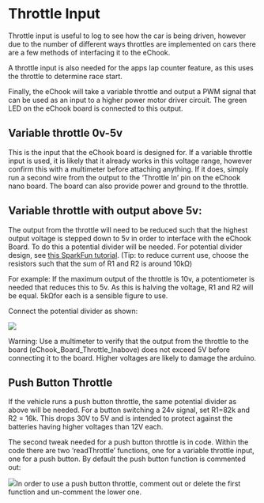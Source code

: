 # Throttle Input

Throttle input is useful to log to see how the car is being driven, however due to the number of different ways throttles are implemented on cars there are a few methods of interfacing it to the eChook.

A throttle input is also needed for the apps lap counter feature, as this uses the throttle to determine race start.

Finally, the eChook will take a variable throttle and output a PWM signal that can be used as an input to a higher power motor driver circuit. The green LED on the eChook board is connected to this output.

## Variable throttle 0v-5v

This is the input that the eChook board is designed for. If a variable throttle input is used, it is likely that it already works in this voltage range, however confirm this with a multimeter before attaching anything. If it does, simply run a second wire from the output to the ‘Throttle In’ pin on the eChook nano board. The board can also provide power and ground to the throttle.

## Variable throttle with output above 5v:

The output from the throttle will need to be reduced such that the highest output voltage is stepped down to 5v in order to interface with the eChook Board. To do this a potential divider will be needed. For potential divider design, see [this SparkFun tutorial](https://learn.sparkfun.com/tutorials/voltage-dividers). \(Tip: to reduce current use, choose the resistors such that the sum of R1 and R2 is around 10kΩ\)

For example: If the maximum output of the throttle is 10v, a potentiometer is needed that reduces this to 5v. As this is halving the voltage, R1 and R2 will be equal. 5kΩfor each is a sensible figure to use.

Connect the potential divider as shown:

![](https://lh5.googleusercontent.com/KW_L3b9ZulcJHl2DW7X59uPfOaAb0Wx-hhOOY05LV8JsQ-45gsAX87I-p3_iwrGjc9t9DdA0AJs7RcMXF0zFeOA8yvB3myBPQoFCtgvISXY-wqJguEm9DNX9WkTusLDgDmWt9u7F)

Warning: Use a multimeter to verify that the output from the throttle to the board \(eChook\_Board\_Throttle\_Inabove\) does not exceed 5V before connecting it to the board. Higher voltages are likely to damage the arduino.

## Push Button Throttle

If the vehicle runs a push button throttle, the same potential divider as above will be needed. For a button switching a 24v signal, set R1=82k and R2 = 16k. This drops 30V to 5V and is intended to protect against the batteries having higher voltages than 12V each.

The second tweak needed for a push button throttle is in code. Within the code there are two ‘readThrottle’ functions, one for a variable throttle input, one for a push button. By default the push button function is commented out:

![](https://lh6.googleusercontent.com/CAEAoiHKOEKyukwirS0e39eVdBUcFY0UA1xSfdo8wJKsOlWa445s51SyLxOuQwxCtJMV_cZVKudRkI758Xg3MbpXjaRO3Wg8_Y1CxmcRzcYLdZvecekJte78wcOjE3PVGOOJbQX_)In order to use a push button throttle, comment out or delete the first function and un-comment the lower one.

